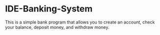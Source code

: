 # IDE-Banking-System
This is a simple bank program that allows you to create an account, check your balance, deposit money, and withdraw money.
